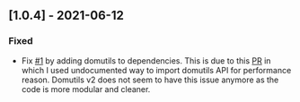 ## [1.0.4] - 2021-06-12
### Fixed
- Fix [#1](https://github.com/crimx/webextension-store-meta/issues/1) by adding domutils to dependencies.
  This is due to this [PR](https://github.com/badges/shields/pull/5697) in which I used undocumented way to import domutils API for performance reason. Domutils v2 does not seem to have this issue anymore as the code is more modular and cleaner.
